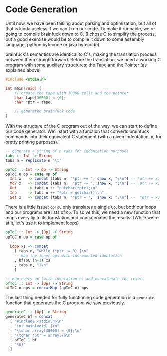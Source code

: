 # Code Generation

Until now, we have been talking about parsing and optimization, but all of that is kinda useless if we can't run our code. To make it runnable, we're going to compile brainfuck down to C. (I chose C to simplify the process, but a good exercise would be to compile it down to some assembly language, python bytecode or java bytecode)

brainfuck's semantics are identical to C's, making the translation process between them straightforward. Before the translation, we need a working C program with some auxiliary structures: the Tape and the Pointer (as explained above)

```c
#include <stdio.h>

int main(void) {
    // create the tape with 30000 cells and the pointer
    char tape[30000] = {0};
    char *ptr = tape;

    // generated brainfuck code
}
```

With the structure of the C program out of the way, we can start to define our code generator. We'll start with a function that converts brainfuck commands into their equivalent C statement (with a given indentation, `n`, for pretty printing purposes).

```haskell
-- generate a string of n tabs for indentation purposes
tabs :: Int -> String
tabs n = replicate n '\t'

opToC :: Int -> Op -> String
opToC n op = case op of
  Inc x   -> concat [tabs n, "*ptr += ", show x, ";\n"] -- *ptr += x;
  Mov x   -> concat [tabs n,  "ptr += ", show x, ";\n"] --  ptr += x;
  Out     -> tabs n ++ "putchar(*ptr);\n"
  Inp     -> tabs n ++ "*ptr = getchar();\n"
  Set x   -> concat [tabs n, "*ptr = ",  show x, ";\n"] --  *ptr = x;
```

There is a little issue: `opToC` only translates a single `Op`, but both our loops and our programs are lists of `Op`. To solve this, we need a new function that maps every `Op` to its translation and concatenates the results. (While we're at it, let's use it to implement loops)

```haskell
opToC :: Int -> [Op] -> String
opToC n op = case op of
  ...
  Loop xs -> concat
    [ tabs n, "while (*ptr != 0) {\n"
    -- map the inner ops with incremented identation
    , bfToC (n+1) xs
    , tabs n, "}\n"
    ]

-- map every op (with identation n) and concatenate the result
bfToC :: Int -> [Op] -> String
bfToC n ops = concatMap (opToC n) ops
```

The last thing needed for fully functioning code generation is a `generate` function that generates the C program we saw previously.

```haskell
generateC :: [Op] -> String
generateC bf = concat
  [ "#include <stdio.h>\n"
  , "int main(void) {\n"
  , "\tchar array[30000] = {0};\n"
  , "\tchar *ptr = array;\n\n"
  , bfToC 1 bf
  , "\n}"
  ]
```